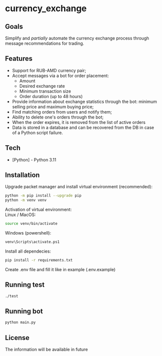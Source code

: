 # currency_exchange

## Goals
Simplify and _partially_ automate the currency exchange process through message recommendations for trading.

## Features
- Support for RUB-AMD currency pair;
- Accept messages via a bot for order placement:
    - Amount
    - Desired exchange rate
    - Minimum transaction size
    - Order duration (up to 48 hours)
- Provide information about exchange statistics through the bot: minimum selling price and maximum buying price;
- Find matching orders from users and notify them;
- Ability to delete one's orders through the bot;
- When the order expires, it is removed from the list of active orders
- Data is stored in a database and can be recovered from the DB in case of a Python script failure.

## Tech
- [Python] - Python 3.11

## Installation

Upgrade packet manager and install virtual environment (recommended):  
```sh
python -m pip install --upgrade pip
python -m venv venv

```  
Activation of virtual environment:  
Linux / MacOS:
```sh
source venv/bin/activate
```  
Windows (powershell):  
```sh
venv\Scripts\activate.ps1
```  
Install all dependecies:  
```sh
pip install -r requirements.txt
```  
  
Create .env file and fill it like in example (.env.example)

## Running test
```sh
./test
```

## Running bot
```sh
python main.py
```  

## License
The information will be available in future